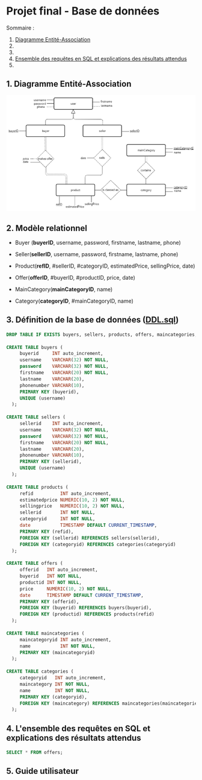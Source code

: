 Projet final - Base de données
=======================================

Sommaire :

1. [Diagramme Entité-Association](#section1)
2.
3.
4. [Ensemble des requêtes en SQL et explications des résultats attendus](#section4)
5.

## 1. Diagramme Entité-Association  <a id="section1"></a>

![](img/modeleEA.png)

## 2. Modèle relationnel <a id="section2"></a>

* Buyer (__buyerID__,  username, password, firstname, lastname, phone) 

* Seller(__sellerID__, username, password, firstname, lastname, phone) 

* Product(__refID__, #sellerID, #categoryID, estimatedPrice, sellingPrice, date) 

* Offer(__offerID__, #buyerID, #productID, price, date) 

* MainCategory(__mainCategoryID__, name) 

* Category(__categoryID__, #mainCategoryID, name) 

## 3. Définition de la base de données ([DDL.sql](DDL.sql)) <a id="section3"></a>

~~~~sql
DROP TABLE IF EXISTS buyers, sellers, products, offers, maincategories, categories; 

CREATE TABLE buyers ( 
     buyerid     INT auto_increment, 
     username    VARCHAR(32) NOT NULL, 
     password    VARCHAR(32) NOT NULL, 
     firstname   VARCHAR(20) NOT NULL, 
     lastname    VARCHAR(20), 
     phonenumber VARCHAR(10), 
     PRIMARY KEY (buyerid), 
     UNIQUE (username) 
  ); 

CREATE TABLE sellers ( 
     sellerid    INT auto_increment, 
     username    VARCHAR(32) NOT NULL, 
     password    VARCHAR(32) NOT NULL, 
     firstname   VARCHAR(20) NOT NULL, 
     lastname    VARCHAR(20), 
     phonenumber VARCHAR(10), 
     PRIMARY KEY (sellerid), 
     UNIQUE (username) 
  ); 

CREATE TABLE products ( 
     refid          INT auto_increment, 
     estimatedprice NUMERIC(10, 2) NOT NULL, 
     sellingprice   NUMERIC(10, 2) NOT NULL, 
     sellerid       INT NOT NULL, 
     categoryid     INT NOT NULL, 
     date           TIMESTAMP DEFAULT CURRENT_TIMESTAMP, 
     PRIMARY KEY (refid), 
     FOREIGN KEY (sellerid) REFERENCES sellers(sellerid), 
     FOREIGN KEY (categoryid) REFERENCES categories(categoryid) 
  );

CREATE TABLE offers ( 
     offerid   INT auto_increment, 
     buyerid   INT NOT NULL, 
     productid INT NOT NULL, 
     price     NUMERIC(10, 2) NOT NULL, 
     date      TIMESTAMP DEFAULT CURRENT_TIMESTAMP, 
     PRIMARY KEY (offerid), 
     FOREIGN KEY (buyerid) REFERENCES buyers(buyerid), 
     FOREIGN KEY (productid) REFERENCES products(refid) 
  ); 

CREATE TABLE maincategories ( 
     maincategoryid INT auto_increment, 
     name           INT NOT NULL, 
     PRIMARY KEY (maincategoryid) 
  ); 

CREATE TABLE categories ( 
     categoryid   INT auto_increment, 
     maincategory INT NOT NULL, 
     name         INT NOT NULL, 
     PRIMARY KEY (categoryid), 
     FOREIGN KEY (maincategory) REFERENCES maincategories(maincategoriesid) 
  ); 
~~~~

## 4. L'ensemble des requêtes en SQL et explications des résultats attendus <a id="section4"></a>

~~~~sql
SELECT * FROM offers;
~~~~

## 5. Guide utilisateur <a id="section5"></a>
